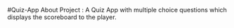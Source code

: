 #Quiz-App
About Project : A Quiz App with multiple choice questions which displays the scoreboard to the player.

